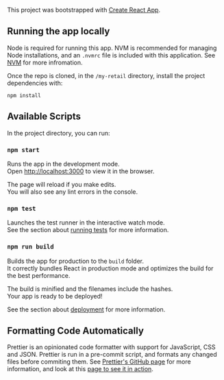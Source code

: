 This project was bootstrapped with [Create React App](https://github.com/facebookincubator/create-react-app).

## Running the app locally

Node is required for running this app. NVM is recommended for managing Node installations, and an `.nvmrc` file is included with this application. See [NVM](https://github.com/creationix/nvm#installation) for more infromation.

Once the repo is cloned, in the `/my-retail` directory, install the project dependencies with:

`npm install`

## Available Scripts

In the project directory, you can run:

### `npm start`

Runs the app in the development mode.<br>
Open [http://localhost:3000](http://localhost:3000) to view it in the browser.

The page will reload if you make edits.<br>
You will also see any lint errors in the console.

### `npm test`

Launches the test runner in the interactive watch mode.<br>
See the section about [running tests](#running-tests) for more information.

### `npm run build`

Builds the app for production to the `build` folder.<br>
It correctly bundles React in production mode and optimizes the build for the best performance.

The build is minified and the filenames include the hashes.<br>
Your app is ready to be deployed!

See the section about [deployment](#deployment) for more information.

## Formatting Code Automatically

Prettier is an opinionated code formatter with support for JavaScript, CSS and JSON. Prettier is run in a pre-commit script, and formats any changed files before commiting them. See [Prettier's GitHub page](https://github.com/prettier/prettier) for more information, and look at this [page to see it in action](https://prettier.github.io/prettier/).

